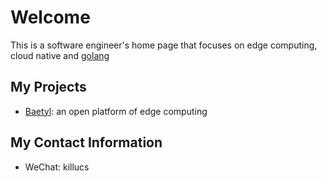 # Welcome

This is a software engineer's home page that focuses on edge computing, cloud native and [golang](http://go-proverbs.github.io/)

## My Projects

- [Baetyl](https://github.com/baetyl/baetyl): an open platform of edge computing

## My Contact Information

- WeChat: killucs
